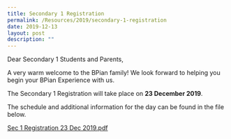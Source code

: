 ```yaml
---
title: Secondary 1 Registration
permalink: /Resources/2019/secondary-1-registration
date: 2019-12-13
layout: post
description: ""
---
```

Dear Secondary 1 Students and Parents,  
  
A very warm welcome to the BPian family! We look forward to helping you begin your BPian Experience with us.  
  
The Secondary 1 Registration will take place on **23 December 2019**.  
  
The schedule and additional information for the day can be found in the file below.  
  
[Sec 1 Registration 23 Dec 2019.pdf](https://www-bpghs-moe-edu-sg-admin.cwp.sg/qql/slot/u148/BPGHS%202019/Announcements%20&%20Updates/2019/Sec%201%20Registration%2023%20Dec%202019.pdf)